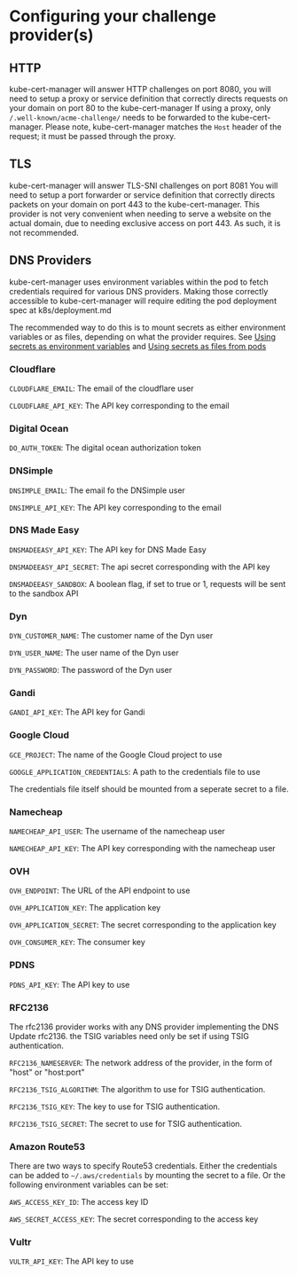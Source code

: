 # Configuring your challenge provider(s)

## HTTP

kube-cert-manager will answer HTTP challenges on port 8080,
you will need to setup a proxy or service definition that correctly directs requests on your domain on port 80 to the kube-cert-manager
If using a proxy, only `/.well-known/acme-challenge/` needs to be forwarded to the kube-cert-manager. Please note, kube-cert-manager
matches the `Host` header of the request; it must be passed through the proxy.

## TLS

kube-cert-manager will answer TLS-SNI challenges on port 8081
You will need to setup a port forwarder or service definition that correctly directs packets on your domain on port 443 to the kube-cert-manager.
This provider is not very convenient when needing to serve a website on the actual domain, due to needing exclusive access on port 443.
As such, it is not recommended.


## DNS Providers

kube-cert-manager uses environment variables within the pod to fetch credentials required for various DNS providers.
Making those correctly accessible to kube-cert-manager will require editing the pod deployment spec at k8s/deployment.md

The recommended way to do this is to mount secrets as either environment variables or as files, depending on what the provider requires.
See [Using secrets as environment variables](http://kubernetes.io/docs/user-guide/secrets/#using-secrets-as-environment-variables) and [Using secrets as files from pods](http://kubernetes.io/docs/user-guide/secrets/#using-secrets-as-files-from-a-pod)

### Cloudflare

`CLOUDFLARE_EMAIL`: The email of the cloudflare user

`CLOUDFLARE_API_KEY`: The API key corresponding to the email

### Digital Ocean

`DO_AUTH_TOKEN`: The digital ocean authorization token

### DNSimple

`DNSIMPLE_EMAIL`: The email fo the DNSimple user

`DNSIMPLE_API_KEY`: The API key corresponding to the email

### DNS Made Easy

`DNSMADEEASY_API_KEY`: The API key for DNS Made Easy

`DNSMADEEASY_API_SECRET`: The api secret corresponding with the API key

`DNSMADEEASY_SANDBOX`: A boolean flag, if set to true or 1, requests will be sent to the sandbox API

### Dyn

`DYN_CUSTOMER_NAME`: The customer name of the Dyn user

`DYN_USER_NAME`: The user name of the Dyn user

`DYN_PASSWORD`: The password of the Dyn user

### Gandi

`GANDI_API_KEY`: The API key for Gandi

### Google Cloud

`GCE_PROJECT`: The name of the Google Cloud project to use

`GOOGLE_APPLICATION_CREDENTIALS`: A path to the credentials file to use

The credentials file itself should be mounted from a seperate secret to a file.

### Namecheap

`NAMECHEAP_API_USER`: The username of the namecheap user

`NAMECHEAP_API_KEY`: The API key corresponding with the namecheap user

### OVH

`OVH_ENDPOINT`: The URL of the API endpoint to use

`OVH_APPLICATION_KEY`: The application key

`OVH_APPLICATION_SECRET`: The secret corresponding to the application key

`OVH_CONSUMER_KEY`: The consumer key

### PDNS

`PDNS_API_KEY`: The API key to use

### RFC2136

The rfc2136 provider works with any DNS provider implementing the DNS Update rfc2136.
the TSIG variables need only be set if using TSIG authentication.

`RFC2136_NAMESERVER`: The network address of the provider, in the form of "host" or "host:port"

`RFC2136_TSIG_ALGORITHM`: The algorithm to use for TSIG authentication. 

`RFC2136_TSIG_KEY`: The key to use for TSIG authentication.

`RFC2136_TSIG_SECRET`: The secret to use for TSIG authentication.

### Amazon Route53

There are two ways to specify Route53 credentials. Either the credentials can be added to `~/.aws/credentials` by mounting the secret to a file.
Or the following environment variables can be set:

`AWS_ACCESS_KEY_ID`: The access key ID

`AWS_SECRET_ACCESS_KEY`: The secret corresponding to the access key

### Vultr

`VULTR_API_KEY`: The API key to use
